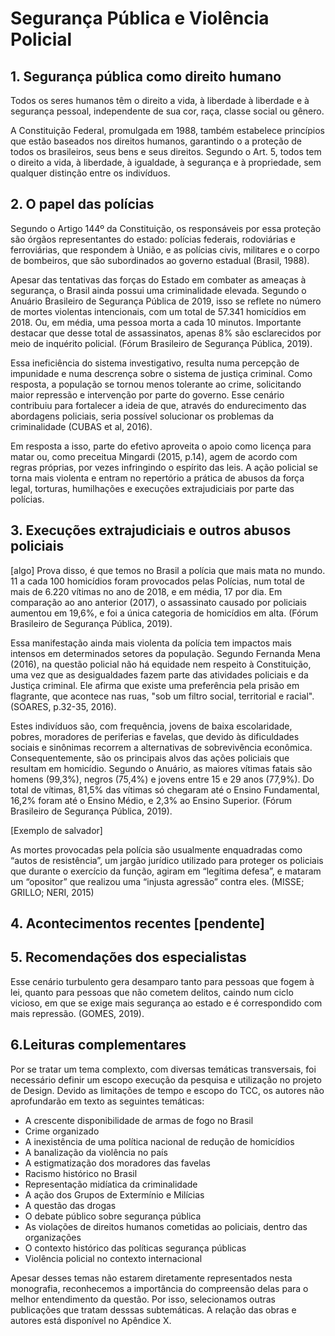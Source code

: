 # Segurança Pública e Violência Policial

## 1. Segurança pública como direito humano
Todos os seres humanos têm o direito a vida, à liberdade à liberdade e à segurança pessoal, independente de sua cor, raça, classe social ou gênero.

A Constituição Federal, promulgada em 1988, também estabelece
princípios que estão baseados nos direitos humanos, garantindo o a proteção de todos os brasileiros, seus bens e seus direitos. Segundo o Art. 5, todos tem o direito a vida, à liberdade, à igualdade, à segurança e à propriedade, sem qualquer distinção entre os indivíduos.


## 2. O papel das polícias

Segundo o Artigo 144º da Constituição, os responsáveis por essa proteção são órgãos representantes do estado: polícias federais, rodoviárias e ferroviárias, que respondem à União, e as polícias civis, militares e o corpo de bombeiros, que são subordinados ao governo estadual (Brasil, 1988).

Apesar das tentativas das forças do Estado em combater as ameaças à segurança, o Brasil ainda possui uma criminalidade elevada. Segundo o Anuário Brasileiro de Segurança Pública de 2019, isso se reflete no número de mortes violentas intencionais, com um total de 57.341 homicídios em 2018. Ou, em média, uma pessoa morta a cada 10 minutos. Importante destacar que desse total de assassinatos, apenas 8% são esclarecidos por meio de inquérito policial. (Fórum Brasileiro de Segurança Pública, 2019).

Essa ineficiência do sistema investigativo, resulta numa percepção de impunidade e numa descrença sobre o sistema de justiça criminal. Como resposta, a população se tornou menos tolerante ao crime, solicitando maior repressão e intervenção por parte do governo. Esse cenário contribuiu para fortalecer a ideia de que, através do endurecimento das abordagens policiais, seria possível solucionar os problemas da criminalidade (CUBAS et al, 2016).

Em resposta a isso, parte do efetivo aproveita o apoio como licença para matar ou, como preceitua Mingardi (2015, p.14), agem de acordo com regras próprias, por vezes infringindo o espírito das leis. A ação policial se torna mais violenta e entram no repertório a prática de abusos da força legal, torturas, humilhações e execuções extrajudiciais por parte das polícias.


## 3. Execuções extrajudiciais e outros abusos policiais

[algo]
Prova disso, é que temos no Brasil a polícia que mais mata no mundo. 11 a cada 100 homicídios foram provocados pelas Polícias, num total de mais de 6.220 vítimas no ano de 2018, e em média, 17 por dia. Em comparação ao ano anterior (2017), o assassinato causado por policiais aumentou em 19,6%, e foi a única categoria de homicídios em alta. (Fórum Brasileiro de Segurança Pública, 2019).

Essa manifestação ainda mais violenta da polícia tem impactos mais intensos em determinados setores da população. Segundo Fernanda Mena (2016), na questão policial não há equidade nem respeito à Constituição, uma vez que as desigualdades fazem parte das atividades policiais e da Justiça criminal. Ele afirma que existe uma preferência pela prisão em flagrante, que acontece nas ruas, "sob um filtro social, territorial e racial". (SOARES, p.32-35, 2016).

Estes indivíduos são, com frequência, jovens de baixa escolaridade, pobres, moradores de periferias e favelas, que devido às dificuldades sociais e sinônimas recorrem a alternativas de sobrevivência econômica. Consequentemente, são os principais alvos das ações policiais que resultam em homicídio. Segundo o Anuário, as maiores vítimas fatais são homens (99,3%), negros (75,4%) e jovens entre 15 e 29 anos (77,9%). Do total de vítimas, 81,5% das vítimas só chegaram até o Ensino Fundamental, 16,2% foram até o Ensino Médio, e 2,3% ao Ensino Superior. (Fórum Brasileiro de Segurança Pública, 2019).

[Exemplo de salvador]

As mortes provocadas pela polícia são usualmente enquadradas como “autos de resistência”, um jargão jurídico utilizado para proteger os policiais que durante o exercício da função, agiram em “legítima defesa”, e mataram um “opositor” que realizou uma “injusta agressão” contra eles. (MISSE; GRILLO; NERI, 2015)


## 4. Acontecimentos recentes [pendente]



## 5. Recomendações dos especialistas

Esse cenário turbulento gera desamparo tanto para pessoas que fogem à lei, quanto para pessoas que não cometem delitos, caindo num ciclo vicioso, em que se exige mais segurança ao estado e é correspondido com mais repressão. (GOMES, 2019).


## 6.Leituras complementares
Por se tratar um tema complexto, com diversas temáticas transversais, foi necessário definir um escopo execução da pesquisa e utilização no projeto de Design. Devido as limitações de tempo e escopo do TCC, os autores não aprofundarão em texto as seguintes temáticas:

* A crescente disponibilidade de armas de fogo no Brasil
* Crime organizado
* A inexistência de uma política nacional de redução de homicídios
* A banalização da violência no país
* A estigmatização dos moradores das favelas
* Racismo histórico no Brasil
* Representação midíatica da criminalidade
* A ação dos Grupos de Extermínio e Milícias
* A questão das drogas
* O debate público sobre segurança pública
* As violações de direitos humanos cometidas ao policiais, dentro das organizações
* O contexto histórico das políticas segurança públicas
* Violência policial no contexto internacional

Apesar desses temas não estarem diretamente representados nesta monografia, reconhecemos a importância do compreensão delas para o melhor entendimento da questão. Por isso, selecionamos outras publicações que tratam desssas subtemáticas. A relação das obras e autores está disponível no Apêndice X.










